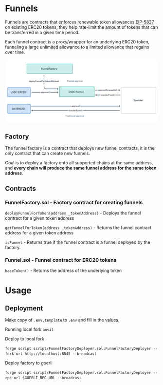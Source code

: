# Funnels

Funnels are contracts that enforces renewable token allowances [EIP-5827](https://ethereum-magicians.org/t/eip-5827-auto-renewable-allowance-extension/10392/3) on existing ERC20 tokens, they help rate-limit the amount of tokens that can be transferred in a given time period.

Each funnel contract is a proxy/wrapper for an underlying ERC20 token, funneling a large unlimited allowance to a limited allowance that regains over time.

![Funnels overview](overview.png)

## Factory

The funnel factory is a contract that deploys new funnel contracts, it is the only contract that can create new funnels.

Goal is to deploy a factory onto all supported chains at the same address, and **every chain will produce the same funnel address for the same token address**. 

## Contracts

### FunnelFactory.sol - Factory contract for creating funnels

`deployFunnelForToken(address _tokenAddress)` - Deploys the funnel contract for a given token address

`getFunnelForToken(address _tokenAddress)` - Returns the funnel contract address for a given token address

`isFunnel` - Returns true if the funnel contract is a funnel deployed by the factory.

### Funnel.sol - Funnel contract for ERC20 tokens

`baseToken()` - Returns the address of the underlying token


# Usage

## Deployment

Make copy of `.env.template` to `.env` and fill in the values.

Running local fork
`anvil`

Deploy to local fork

`forge script script/FunnelFactoryDeployer.sol:FunnelFactoryDeployer --fork-url http://localhost:8545 --broadcast`

Deploy factory to goerli

`forge script script/FunnelFactoryDeployer.sol:FunnelFactoryDeployer --rpc-url $GOERLI_RPC_URL --broadcast`  